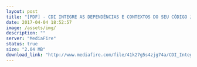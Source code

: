```yaml
---
layout: post
title: "[PDF] - CDI INTEGRE AS DEPENDÊNCIAS E CONTEXTOS DO SEU CÓDIGO JAVA"
date: 2017-04-04 18:52:57
image: /assets/img/
description: ""
server: "MediaFire"
status: true
size: "2.04 MB"
download_link: "http://www.mediafire.com/file/41k27g5s4zjg74a/CDI_Integre_as_dependencias_e_contextos_do_seu_c%E2%94%9C%E2%94%82digo_Java.pdf"
---
```

